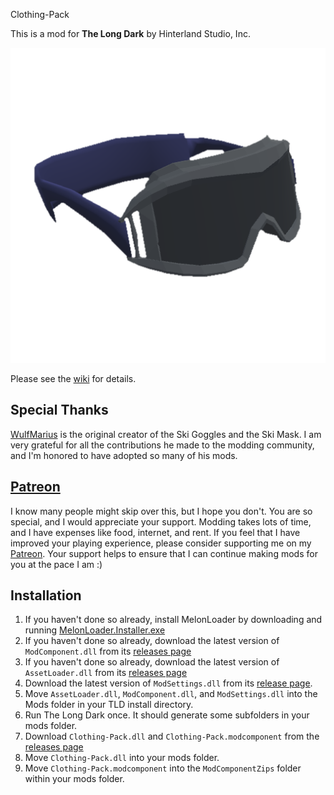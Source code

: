 Clothing-Pack


This is a mod for **The Long Dark** by Hinterland Studio, Inc.


![Ski Goggles](Unity/Assets/InventoryGridIcons/ico_GearItem__SkiGoggles.png)


Please see the [wiki](https://github.com/ds5678/Clothing-Pack/wiki) for details.

## Special Thanks

[WulfMarius](https://github.com/WulfMarius) is the original creator of the Ski Goggles and the Ski Mask. I am very grateful for all the contributions he made to the modding community, and I'm honored to have adopted so many of his mods.

## [Patreon](https://www.patreon.com/ds5678)

I know many people might skip over this, but I hope you don't. You are so special, and I would appreciate your support. Modding takes lots of time, and I have expenses like food, internet, and rent. If you feel that I have improved your playing experience, please consider supporting me on my [Patreon](https://www.patreon.com/ds5678). Your support helps to ensure that I can continue making mods for you at the pace I am :)

## Installation

1. If you haven't done so already, install MelonLoader by downloading and running [MelonLoader.Installer.exe](https://github.com/HerpDerpinstine/MelonLoader/releases/latest/download/MelonLoader.Installer.exe)
2. If you haven't done so already, download the latest version of `ModComponent.dll` from its [releases page](https://github.com/ds5678/ModComponent/releases)
3. If you haven't done so already, download the latest version of `AssetLoader.dll` from its [releases page](https://github.com/ds5678/AssetLoader/releases)
4. Download the latest version of `ModSettings.dll` from its [release page](https://github.com/zeobviouslyfakeacc/ModSettings/releases).
5. Move `AssetLoader.dll`, `ModComponent.dll`, and `ModSettings.dll` into the Mods folder in your TLD install directory.
6. Run The Long Dark once. It should generate some subfolders in your mods folder.
7. Download `Clothing-Pack.dll` and `Clothing-Pack.modcomponent` from the [releases page](https://github.com/ds5678/Clothing-Pack/releases)
8. Move `Clothing-Pack.dll` into your mods folder.
9. Move `Clothing-Pack.modcomponent` into the `ModComponentZips` folder within your mods folder.
